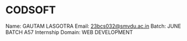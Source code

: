 # CODSOFT
Name: GAUTAM LASGOTRA
Email: 23bcs032@smvdu.ac.in
Batch: JUNE BATCH A57
Internship Domain: WEB DEVELOPMENT
